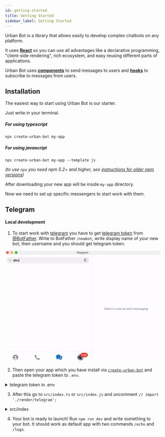 ```yaml
---
id: getting-started
title: Getting Started
sidebar_label: Getting Started
---
```

Urban Bot is a library that allows easily to develop complex chatbots on any platform. 

It uses <a href="https://github.com/facebook/react" target="_blanck">**React**</a> so you can use all advantages like a declarative programming, "client-side rendering", rich ecosystem, and easy reusing different parts of applications. 

Urban Bot uses **[components](components.md)** to send messages to users and **[hooks](hooks.md)** to subscribe to messages from users.

## Installation
The easiest way to start using Urban Bot is our starter.

Just write in your terminal.
##### For using typescript
```shell
npx create-urban-bot my-app
```
##### For using javascript
```shell
npx create-urban-bot my-app --template js
```
_(to use `npx` you need npm 5.2+ and higher, see <a href="https://gist.github.com/gaearon/4064d3c23a77c74a3614c498a8bb1c5f" target="_blank">instructions for older npm versions</a>)_

After downloading your new app will be inside `my-app` directory.

Now we need to set up specific messengers to start work with them.
## Telegram
#### Local development
1. To start work with <a href="https://telegram.org/" target="_blank">telegram</a> you have to get <a href="https://core.telegram.org/bots#6-botfather" target="_blank">telegram token</a>
from <a href="https://t.me/botfather" target="_blank">@BotFather</a>. Write to BotFather `/newbot`, write display name of your new bot, then username and you should get telegram token.

![alt-text](assets/telegram-token.gif)

2. Then open your app which you have install via [`create-urban-bot`](#installation) and paste the telegram token to `.env`.
<details>
<summary>telegram token in .env</summary>
![telegram-token-env](assets/telegram-token-env.png)
</details>

3. After this go to `src/index.ts` or `src/index.js` and uncomment `// import './render/telegram';`
<details>
<summary>src/index</summary>
![telegram-token-env](assets/telegram-render.png)
</details>

4. Your bot is ready to launch! Run `npm run dev` and write something to your bot. It should work as default app with two commands `/echo` and `/logo`.
